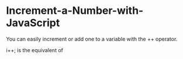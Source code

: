 # Increment-a-Number-with-JavaScript
You can easily increment or add one to a variable with the ++ operator.

i++;
is the equivalent of
